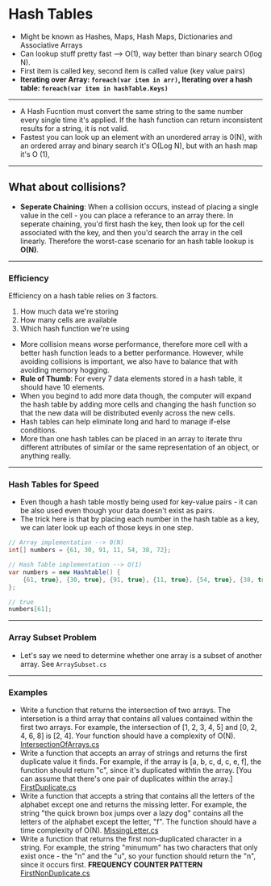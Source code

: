 # Hash Tables
- Might be known as Hashes, Maps, Hash Maps, Dictionaries and Associative Arrays
- Can lookup stuff pretty fast --> O(1), way better than binary search O(log N).
- First item is called key, second item is called value (key value pairs)
- **Iterating over Array: `foreach(var item in arr)`, Iterating over a hash table: `foreach(var item in hashTable.Keys)`**
---
- A Hash Fucntion must convert the same string to the same number every single time it's applied. If the hash function can return inconsistent results for a string, it is not valid.
- Fastest you can look up an element with an unordered array is 0(N), with an ordered array and binary search it's O(Log N), but with an hash map it's O (1),
---
## What about collisions?
- **Seperate Chaining**: When a collision occurs, instead of placing a single value in the cell - you can place a referance to an array there. In seperate chaining, you'd first hash the key, then look up for the cell associated with the key, and then you'd search the array in the cell linearly. Therefore the worst-case scenario for an hash table lookup is **O(N)**.
---
### Efficiency
Efficiency on a hash table relies on 3 factors.
1. How much data we're storing
2. How many cells are available
3. Which hash function we're using

- More collision means worse performance, therefore more cell with a better hash function leads to a better performance. However, while avoiding collisions is important, we also have to balance that with avoiding memory hogging.
- **Rule of Thumb**: For every 7 data elements stored in a hash table, it should have 10 elements.
- When you begind to add more data though, the computer will expand the hash table by adding more cells and changing the hash function so that the new data will be distributed evenly across the new cells.
- Hash tables can help eliminate long and hard to manage if-else conditions.
- More than one hash tables can be placed in an array to iterate thru different attributes of similar or the same representation of an object, or anything really.
---
### Hash Tables for Speed
- Even though a hash table mostly being used for key-value pairs - it can be also used even though your data doesn't exist as pairs.
- The trick here is that by placing each number in the hash table as a key, we can later look up each of those keys in one step. 
```cs 
// Array implementation --> 0(N)
int[] numbers = {61, 30, 91, 11, 54, 38, 72};
```

```cs
// Hash Table implementation --> O(1)
var numbers = new Hashtable() {
	{61, true}, {30, true}, {91, true}, {11, true}, {54, true}, {38, true}, {72, true}
};

// true
numbers[61];
```
---
### Array Subset Problem
- Let's say we need to determine whether one array is a subset of another array. See ```ArraySubset.cs```



--- 
### Examples
- Write a function that returns the intersection of two arrays. The intersetion is a third array that contains all values contained within the first two arrays. For example, the intersection of [1, 2, 3, 4, 5] and [0, 2, 4, 6, 8] is [2, 4]. Your function should have a complexity of O(N). [IntersectionOfArrays.cs]()
- Write a function that accepts an array of strings and returns the first duplicate value it finds. For example, if the array is [a, b, c, d, c, e, f], the function should return "c", since it's duplicated withtin the array. [You can assume that there's one pair of duplicates within the array.] [FirstDuplicate.cs]()
- Write a function that accepts a string that contains all the letters of the alphabet except one and returns the missing letter. For example, the string "the quick brown box jumps over a lazy dog" contains all the letters of the alphabet except the letter, "f". The function should have a time complexity of O(N). [MissingLetter.cs]()
- Write a function that returns the first non-duplicated character in a string. For example, the string "minumum" has two characters that only exist once - the "n" and the "u", so your function should return the "n", since it occurs first. **FREQUENCY COUNTER PATTERN** [FirstNonDuplicate.cs]()